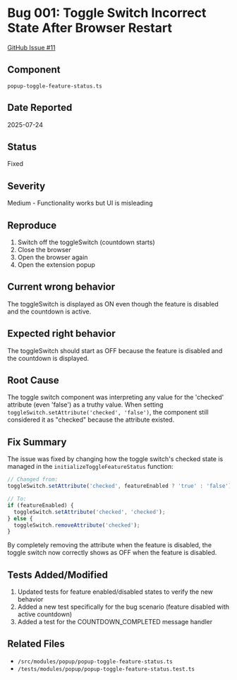 # Bug 001: Toggle Switch Incorrect State After Browser Restart

[GitHub Issue #11](https://github.com/JorgeRojo/slack-bitbucket-merge-control-chrome-extension/issues/11)

## Component

`popup-toggle-feature-status.ts`

## Date Reported

2025-07-24

## Status

Fixed

## Severity

Medium - Functionality works but UI is misleading

## Reproduce

1. Switch off the toggleSwitch (countdown starts)
2. Close the browser
3. Open the browser again
4. Open the extension popup

## Current wrong behavior

The toggleSwitch is displayed as ON even though the feature is disabled and the countdown is active.

## Expected right behavior

The toggleSwitch should start as OFF because the feature is disabled and the countdown is displayed.

## Root Cause

The toggle switch component was interpreting any value for the 'checked' attribute (even 'false') as a truthy value. When setting `toggleSwitch.setAttribute('checked', 'false')`, the component still considered it as "checked" because the attribute existed.

## Fix Summary

The issue was fixed by changing how the toggle switch's checked state is managed in the `initializeToggleFeatureStatus` function:

```typescript
// Changed from:
toggleSwitch.setAttribute('checked', featureEnabled ? 'true' : 'false');

// To:
if (featureEnabled) {
  toggleSwitch.setAttribute('checked', 'checked');
} else {
  toggleSwitch.removeAttribute('checked');
}
```

By completely removing the attribute when the feature is disabled, the toggle switch now correctly shows as OFF when the feature is disabled.

## Tests Added/Modified

1. Updated tests for feature enabled/disabled states to verify the new behavior
2. Added a new test specifically for the bug scenario (feature disabled with active countdown)
3. Added a test for the COUNTDOWN_COMPLETED message handler

## Related Files

- `/src/modules/popup/popup-toggle-feature-status.ts`
- `/tests/modules/popup/popup-toggle-feature-status.test.ts`
